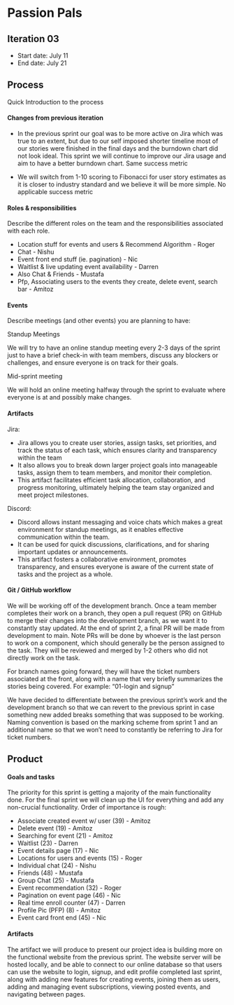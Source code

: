 # Passion Pals

## Iteration 03

 * Start date: July 11
 * End date: July 21

## Process

Quick Introduction to the process

#### Changes from previous iteration

* In the previous sprint our goal was to be more active on Jira which was true to an extent, but due to our self imposed shorter timeline most of our stories were finished in the final days and the burndown chart did not look ideal. This sprint we will continue to improve our Jira usage and aim to have a better burndown chart. Same success metric

* We will switch from 1-10 scoring to Fibonacci for user story estimates as it is closer to industry standard and we believe it will be more simple. No applicable success metric

#### Roles & responsibilities

Describe the different roles on the team and the responsibilities associated with each role.
* Location stuff for events and users & Recommend Algorithm - Roger
* Chat - Nishu
* Event front end stuff (ie. pagination) - Nic
* Waitlist & live updating event availability - Darren
* Also Chat & Friends - Mustafa
* Pfp, Associating users to the events they create, delete event, search bar - Amitoz

#### Events

Describe meetings (and other events) you are planning to have:

Standup Meetings

We will try to have an online standup meeting every 2-3 days of the sprint just to have a brief check-in with team members, discuss any blockers or challenges, and ensure everyone is on track for their goals.

Mid-sprint meeting

We will hold an online meeting halfway through the sprint to evaluate where everyone is at and possibly make changes.

#### Artifacts

Jira:
* Jira allows you to create user stories, assign tasks, set priorities, and track the status of each task, which ensures clarity and transparency within the team
* It also allows you to break down larger project goals into manageable tasks, assign them to team members, and monitor their completion.
* This artifact facilitates efficient task allocation, collaboration, and progress monitoring, ultimately helping the team stay organized and meet project milestones.

Discord:
* Discord allows instant messaging and voice chats which makes a great environment for standup meetings, as it enables effective communication within the team.
* It can be used for quick discussions, clarifications, and for sharing important updates or announcements.
* This artifact fosters a collaborative environment, promotes transparency, and ensures everyone is aware of the current state of tasks and the project as a whole.


#### Git / GitHub workflow

We will be working off of the development branch. Once a team member completes their work on a branch, they open a pull request (PR) on GitHub to merge their changes into the development branch, as we want it to constantly stay updated. At the end of sprint 2, a final PR will be made from development to main. Note PRs will be done by whoever is the last person to work on a component, which should generally be the person assigned to the task. They will be reviewed and merged by 1-2 others who did not directly work on the task.

For branch names going forward, they will have the ticket numbers associated at the front, along with a name that very briefly summarizes the stories being covered. For example: “01-login and signup”

We have decided to differentiate between the previous sprint’s work and the development branch so that we can revert to the previous sprint in case something new added breaks something that was supposed to be working. Naming convention is based on the marking scheme from sprint 1 and an additional name so that we won’t need to constantly be referring to Jira for ticket numbers.



## Product

#### Goals and tasks


The priority for this sprint is getting a majority of the main functionality done. For the final sprint we will clean up the UI for everything and add any non-crucial functionality.
Order of importance is rough: 
* Associate created event w/ user (39) - Amitoz
* Delete event (19) - Amitoz
* Searching for event (21) - Amitoz
* Waitlist (23) - Darren
* Event details page (17) - Nic
* Locations for users and events (15) - Roger
* Individual chat (24) - Nishu
* Friends (48) - Mustafa
* Group Chat (25) - Mustafa
* Event recommendation (32) - Roger
* Pagination on event page (46) - Nic
* Real time enroll counter (47) - Darren
* Profile Pic (PFP) (8) - Amitoz
* Event card front end (45) - Nic

#### Artifacts

The artifact we will produce to present our project idea is building more on the functional website from the previous sprint. The website server will be hosted locally, and be able to connect to our online database so that users can use the website to login, signup, and edit profile completed last sprint, along with adding new features for creating events, joining them as users, adding and managing event subscriptions, viewing posted events, and navigating between pages.
